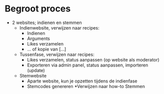 # Begroot proces
* 2 websites; indienen en stemmen
    * Indienwebsite, verwijzen naar recipes:
        * Indienen
        * Arguments
        * Likes verzamelen
        * … of kopie van [...]
    * Tussenfase, verwijzen naar recipes:
        * Likes verzamelen, status aanpassen (op website als moderator)
        * Exporteren via admin panel, status aanpassen, importeren (update)
    * Stemwebsite
        * Aparte website, kun je opzetten tijdens de indienfase
        * Stemcodes genereren
        *Verwijzen naar how-to Stemmen
